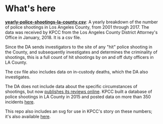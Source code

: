 What's here
===========

[**yearly-police-shootings-la-county.csv**](/yearly-police-shootings-la-county.csv): A yearly breakdown of the number of police shootings in Los Angeles County, from 2001 through 2017. The data was received by KPCC from the Los Angeles County District Attorney's Office in January, 2018. It is a csv file.

Since the DA sends investigators to the site of any "hit" police shooting in the County, and subsequently investigates and determines the criminality of shootings, this is a full count of hit shootings by on and off duty officers in LA County.

The csv file also includes data on in-custody deaths, which the DA also investigates.

The DA does not include data about the specific circumstances of shootings, but now [publishes its reviews online](http://da.lacounty.gov/reports/ois). KPCC built a database of police shootings in LA County in 2015 and posted data on more than 350 incidents [here](https://github.com/SCPR/kpcc-data-team/tree/master/data/kpcc-officer-involved).

This repo also includes an svg for use in KPCC's story on these numbers; it's also available [here](http://projects.scpr.org/infographics/misc-svg/Police_shootings_in_Los_Angeles_County_by_year_jsid_ois_count_chartbuilder.svg).